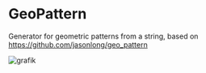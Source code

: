 # GeoPattern
Generator for geometric patterns from a string, based on https://github.com/jasonlong/geo_pattern

![grafik](https://github.com/wp-xyz/GeoPattern/assets/30792460/a764715d-7e35-4706-81b0-82604abe8942)
